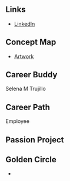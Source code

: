 ## Links

* [LinkedIn](https://www.linkedin.com/in/amberg96/)


## Concept Map
* [Artwork](Artwork.pdf)


## Career Buddy
Selena M Trujillo


## Career Path
Employee  

## Passion Project



## Golden Circle 
* []()
